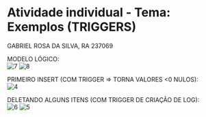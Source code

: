 # Atividade individual - Tema: Exemplos (TRIGGERS)

GABRIEL ROSA DA SILVA, RA 237069

MODELO LÓGICO: <br/>
![7](https://github.com/GabrielRosa835/Tarefa-Trigger/assets/150252238/d9ace0b3-41f6-4b63-aace-9eedd649daa5)
![8](https://github.com/GabrielRosa835/Tarefa-Trigger/assets/150252238/95fec02b-618f-4217-a10c-598618a40e04)

PRIMEIRO INSERT (COM TRIGGER => TORNA VALORES <0 NULOS): <br/>
![4](https://github.com/GabrielRosa835/Tarefa-Trigger/assets/150252238/a84bf789-dfb8-4ae6-b71b-837f555425f6)

DELETANDO ALGUNS ITENS (COM TRIGGER DE CRIAÇÃO DE LOG): <br/>
![6](https://github.com/GabrielRosa835/Tarefa-Trigger/assets/150252238/89dc5978-33cf-47b9-989b-73464f2a97b1)
![5](https://github.com/GabrielRosa835/Tarefa-Trigger/assets/150252238/4d621714-361b-4b82-87f9-e23c326e5545)
